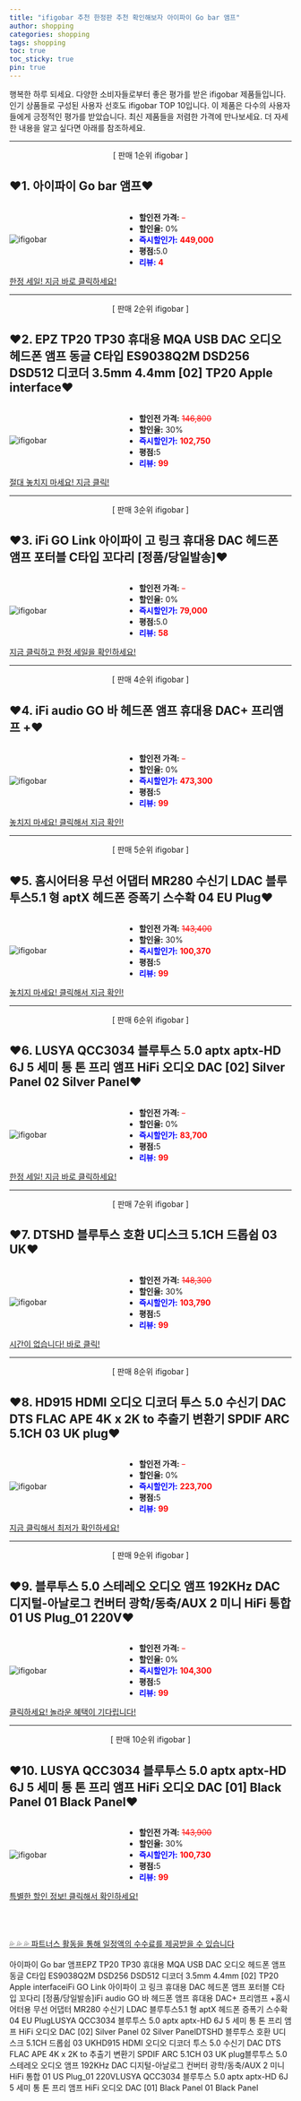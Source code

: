 ```yaml
---
title: "ifigobar 추천 한정판 추천 확인해보자 아이파이 Go bar 앰프"
author: shopping
categories: shopping
tags: shopping
toc: true
toc_sticky: true
pin: true
---
```

행복한 하루 되세요. 다양한 소비자들로부터 좋은 평가를 받은 ifigobar 제품들입니다.인기 상품들로 구성된 사용자 선호도 ifigobar TOP 10입니다. 이 제품은 다수의 사용자들에게 긍정적인 평가를 받았습니다. 최신 제품들을 저렴한 가격에 만나보세요. 더 자세한 내용을 알고 싶다면 아래를 참조하세요.

---
<p class="toplist" style="margin: 0 auto; display: block; width: fit-content;">[ 판매 1순위 ifigobar ]</p>

<h2><strong>❤️1. 아이파이 Go bar 앰프❤️</strong></h2>

<div style="display: flex; align-items: center;">
    <div style="flex: 0.4;">
        <img src="https://thumbnail9.coupangcdn.com/thumbnails/remote/230x230ex/image/retail/images/2023/07/18/11/1/69e6e761-3f3a-40b1-93e6-bdceb3f41e1e.jpg" alt="ifigobar" style="max-width: 100%;">
    </div>
    <div style="flex: 0.6; margin-left: 10px;">
        <ul>
            <li><strong>할인전 가격:</strong> <del style="color: red;">-</del></li>
            <li><strong>할인율:</strong> 0%</li>
            <li><span style='color:blue'><strong>즉시할인가:</strong></span> <span style='color:red'><strong>449,000</strong></span></li>
            <li><strong>평점:</strong>5.0</li>
            <li><span style='color:blue'><strong>리뷰:</strong></span> <span style='color:red'><strong>4</strong></span></li>
        </ul>
    </div>
</div>
<div class="center">
    <a href="https://William4Davisa.github.io?lptag=AF9450613&subid=githubio&pageKey=7387665345&traceid=V0-153&itemId=19094009205&vendorItemId=86612917681" class="myButton">
        한정 세일! 지금 바로 클릭하세요!
    </a>
</div>


---
<p class="toplist" style="margin: 0 auto; display: block; width: fit-content;">[ 판매 2순위 ifigobar ]</p>

<h2><strong>❤️2. EPZ TP20 TP30 휴대용 MQA USB DAC 오디오 헤드폰 앰프 동글 C타입 ES9038Q2M DSD256 DSD512 디코더 3.5mm 4.4mm [02] TP20 Apple interface❤️</strong></h2>

<div style="display: flex; align-items: center;">
    <div style="flex: 0.4;">
        <img src="https://thumbnail8.coupangcdn.com/thumbnails/remote/230x230ex/image/vendor_inventory/9081/250bc72631f0c63e0cd3bb930fb944447bec8b4b745ec9d7e557d6d9ca2d.png" alt="ifigobar" style="max-width: 100%;">
    </div>
    <div style="flex: 0.6; margin-left: 10px;">
        <ul>
            <li><strong>할인전 가격:</strong> <del style="color: red;">146,800</del></li>
            <li><strong>할인율:</strong> 30%</li>
            <li><span style='color:blue'><strong>즉시할인가:</strong></span> <span style='color:red'><strong>102,750</strong></span></li>
            <li><strong>평점:</strong>5</li>
            <li><span style='color:blue'><strong>리뷰:</strong></span> <span style='color:red'><strong>99</strong></span></li>
        </ul>
    </div>
</div>
<div class="center">
    <a href="https://William4Davisa.github.io?lptag=AF9450613&subid=githubio&pageKey=7224894464&traceid=V0-153&itemId=18318489932&vendorItemId=90009419839" class="myButton">
        절대 놓치지 마세요! 지금 클릭!
    </a>
</div>


---
<p class="toplist" style="margin: 0 auto; display: block; width: fit-content;">[ 판매 3순위 ifigobar ]</p>

<h2><strong>❤️3. iFi GO Link 아이파이 고 링크 휴대용 DAC 헤드폰 앰프 포터블 C타입 꼬다리 [정품/당일발송]❤️</strong></h2>

<div style="display: flex; align-items: center;">
    <div style="flex: 0.4;">
        <img src="https://thumbnail6.coupangcdn.com/thumbnails/remote/230x230ex/image/vendor_inventory/a444/56f8a7c7dc842abef141021232749a9d40ad4be3f33ab46ac822b1fd4b96.jpg" alt="ifigobar" style="max-width: 100%;">
    </div>
    <div style="flex: 0.6; margin-left: 10px;">
        <ul>
            <li><strong>할인전 가격:</strong> <del style="color: red;">-</del></li>
            <li><strong>할인율:</strong> 0%</li>
            <li><span style='color:blue'><strong>즉시할인가:</strong></span> <span style='color:red'><strong>79,000</strong></span></li>
            <li><strong>평점:</strong>5.0</li>
            <li><span style='color:blue'><strong>리뷰:</strong></span> <span style='color:red'><strong>58</strong></span></li>
        </ul>
    </div>
</div>
<div class="center">
    <a href="https://William4Davisa.github.io?lptag=AF9450613&subid=githubio&pageKey=7554028623&traceid=V0-153&itemId=19886279578&vendorItemId=86986652833" class="myButton">
        지금 클릭하고 한정 세일을 확인하세요!
    </a>
</div>


---
<p class="toplist" style="margin: 0 auto; display: block; width: fit-content;">[ 판매 4순위 ifigobar ]</p>

<h2><strong>❤️4. iFi audio GO 바 헤드폰 앰프 휴대용 DAC+ 프리앰프 +❤️</strong></h2>

<div style="display: flex; align-items: center;">
    <div style="flex: 0.4;">
        <img src="https://thumbnail8.coupangcdn.com/thumbnails/remote/230x230ex/image/vendor_inventory/13f6/c6ab94f21b5fddf1d6a6ee6b889de78735d16af78aef72b5f4558373059c.jpg" alt="ifigobar" style="max-width: 100%;">
    </div>
    <div style="flex: 0.6; margin-left: 10px;">
        <ul>
            <li><strong>할인전 가격:</strong> <del style="color: red;">-</del></li>
            <li><strong>할인율:</strong> 0%</li>
            <li><span style='color:blue'><strong>즉시할인가:</strong></span> <span style='color:red'><strong>473,300</strong></span></li>
            <li><strong>평점:</strong>5</li>
            <li><span style='color:blue'><strong>리뷰:</strong></span> <span style='color:red'><strong>99</strong></span></li>
        </ul>
    </div>
</div>
<div class="center">
    <a href="https://William4Davisa.github.io?lptag=AF9450613&subid=githubio&pageKey=7627829738&traceid=V0-153&itemId=20237608440&vendorItemId=90203017031" class="myButton">
        놓치지 마세요! 클릭해서 지금 확인!
    </a>
</div>


---
<p class="toplist" style="margin: 0 auto; display: block; width: fit-content;">[ 판매 5순위 ifigobar ]</p>

<h2><strong>❤️5. 홈시어터용 무선 어댑터 MR280 수신기 LDAC 블루투스5.1 형 aptX 헤드폰 증폭기 스수확 04 EU Plug❤️</strong></h2>

<div style="display: flex; align-items: center;">
    <div style="flex: 0.4;">
        <img src="https://thumbnail10.coupangcdn.com/thumbnails/remote/230x230ex/image/vendor_inventory/1407/9c26267a426eab0a441c133567e0c837906eae1a518b217636753b34d4e7.jpg" alt="ifigobar" style="max-width: 100%;">
    </div>
    <div style="flex: 0.6; margin-left: 10px;">
        <ul>
            <li><strong>할인전 가격:</strong> <del style="color: red;">143,400</del></li>
            <li><strong>할인율:</strong> 30%</li>
            <li><span style='color:blue'><strong>즉시할인가:</strong></span> <span style='color:red'><strong>100,370</strong></span></li>
            <li><strong>평점:</strong>5</li>
            <li><span style='color:blue'><strong>리뷰:</strong></span> <span style='color:red'><strong>99</strong></span></li>
        </ul>
    </div>
</div>
<div class="center">
    <a href="https://William4Davisa.github.io?lptag=AF9450613&subid=githubio&pageKey=7213444615&traceid=V0-153&itemId=18261226670&vendorItemId=90693887794" class="myButton">
        놓치지 마세요! 클릭해서 지금 확인!
    </a>
</div>


---
<p class="toplist" style="margin: 0 auto; display: block; width: fit-content;">[ 판매 6순위 ifigobar ]</p>

<h2><strong>❤️6. LUSYA QCC3034 블루투스 5.0 aptx aptx-HD 6J 5 세미 통 톤 프리 앰프 HiFi 오디오 DAC [02] Silver Panel 02 Silver Panel❤️</strong></h2>

<div style="display: flex; align-items: center;">
    <div style="flex: 0.4;">
        <img src="https://thumbnail9.coupangcdn.com/thumbnails/remote/230x230ex/image/vendor_inventory/23a4/b0e205c80d1f60ef797995db1d7b2866b17a35a2df3adb5b0714a6ca72ae.jpg" alt="ifigobar" style="max-width: 100%;">
    </div>
    <div style="flex: 0.6; margin-left: 10px;">
        <ul>
            <li><strong>할인전 가격:</strong> <del style="color: red;">-</del></li>
            <li><strong>할인율:</strong> 0%</li>
            <li><span style='color:blue'><strong>즉시할인가:</strong></span> <span style='color:red'><strong>83,700</strong></span></li>
            <li><strong>평점:</strong>5</li>
            <li><span style='color:blue'><strong>리뷰:</strong></span> <span style='color:red'><strong>99</strong></span></li>
        </ul>
    </div>
</div>
<div class="center">
    <a href="https://William4Davisa.github.io?lptag=AF9450613&subid=githubio&pageKey=7189082426&traceid=V0-153&itemId=18146825694&vendorItemId=88071695648" class="myButton">
        한정 세일! 지금 바로 클릭하세요!
    </a>
</div>


---
<p class="toplist" style="margin: 0 auto; display: block; width: fit-content;">[ 판매 7순위 ifigobar ]</p>

<h2><strong>❤️7. DTSHD 블루투스 호환 U디스크 5.1CH 드롭쉽 03 UK❤️</strong></h2>

<div style="display: flex; align-items: center;">
    <div style="flex: 0.4;">
        <img src="https://thumbnail7.coupangcdn.com/thumbnails/remote/230x230ex/image/vendor_inventory/0e12/1a81df58a3c0ed88da5cfaccdec7af4a400bab265e84e9bc217206a5cded.jpg" alt="ifigobar" style="max-width: 100%;">
    </div>
    <div style="flex: 0.6; margin-left: 10px;">
        <ul>
            <li><strong>할인전 가격:</strong> <del style="color: red;">148,300</del></li>
            <li><strong>할인율:</strong> 30%</li>
            <li><span style='color:blue'><strong>즉시할인가:</strong></span> <span style='color:red'><strong>103,790</strong></span></li>
            <li><strong>평점:</strong>5</li>
            <li><span style='color:blue'><strong>리뷰:</strong></span> <span style='color:red'><strong>99</strong></span></li>
        </ul>
    </div>
</div>
<div class="center">
    <a href="https://William4Davisa.github.io?lptag=AF9450613&subid=githubio&pageKey=7218998120&traceid=V0-153&itemId=18289083820&vendorItemId=90743947933" class="myButton">
        시간이 없습니다! 바로 클릭!
    </a>
</div>


---
<p class="toplist" style="margin: 0 auto; display: block; width: fit-content;">[ 판매 8순위 ifigobar ]</p>

<h2><strong>❤️8. HD915 HDMI 오디오 디코더 투스 5.0 수신기 DAC DTS FLAC APE 4K x 2K to 추출기 변환기 SPDIF ARC 5.1CH 03 UK plug❤️</strong></h2>

<div style="display: flex; align-items: center;">
    <div style="flex: 0.4;">
        <img src="https://thumbnail6.coupangcdn.com/thumbnails/remote/230x230ex/image/vendor_inventory/9e3b/423e0f32f385e562732317ba8fec3017a78eae88bde546adc620568597d0.jpg" alt="ifigobar" style="max-width: 100%;">
    </div>
    <div style="flex: 0.6; margin-left: 10px;">
        <ul>
            <li><strong>할인전 가격:</strong> <del style="color: red;">-</del></li>
            <li><strong>할인율:</strong> 0%</li>
            <li><span style='color:blue'><strong>즉시할인가:</strong></span> <span style='color:red'><strong>223,700</strong></span></li>
            <li><strong>평점:</strong>5</li>
            <li><span style='color:blue'><strong>리뷰:</strong></span> <span style='color:red'><strong>99</strong></span></li>
        </ul>
    </div>
</div>
<div class="center">
    <a href="https://William4Davisa.github.io?lptag=AF9450613&subid=githubio&pageKey=7218985144&traceid=V0-153&itemId=18289026258&vendorItemId=85864304746" class="myButton">
        지금 클릭해서 최저가 확인하세요!
    </a>
</div>


---
<p class="toplist" style="margin: 0 auto; display: block; width: fit-content;">[ 판매 9순위 ifigobar ]</p>

<h2><strong>❤️9. 블루투스 5.0 스테레오 오디오 앰프 192KHz DAC 디지털-아날로그 컨버터 광학/동축/AUX 2 미니 HiFi 통합 01 US Plug_01 220V❤️</strong></h2>

<div style="display: flex; align-items: center;">
    <div style="flex: 0.4;">
        <img src="https://thumbnail8.coupangcdn.com/thumbnails/remote/230x230ex/image/vendor_inventory/c1b6/e18cac9050ebaa62c197cc971bd96a0aee3c3369a3df7af118d6662ee4c0.jpg" alt="ifigobar" style="max-width: 100%;">
    </div>
    <div style="flex: 0.6; margin-left: 10px;">
        <ul>
            <li><strong>할인전 가격:</strong> <del style="color: red;">-</del></li>
            <li><strong>할인율:</strong> 0%</li>
            <li><span style='color:blue'><strong>즉시할인가:</strong></span> <span style='color:red'><strong>104,300</strong></span></li>
            <li><strong>평점:</strong>5</li>
            <li><span style='color:blue'><strong>리뷰:</strong></span> <span style='color:red'><strong>99</strong></span></li>
        </ul>
    </div>
</div>
<div class="center">
    <a href="https://William4Davisa.github.io?lptag=AF9450613&subid=githubio&pageKey=7218957188&traceid=V0-153&itemId=18288898890&vendorItemId=86625634688" class="myButton">
        클릭하세요! 놀라운 혜택이 기다립니다!
    </a>
</div>


---
<p class="toplist" style="margin: 0 auto; display: block; width: fit-content;">[ 판매 10순위 ifigobar ]</p>

<h2><strong>❤️10. LUSYA QCC3034 블루투스 5.0 aptx aptx-HD 6J 5 세미 통 톤 프리 앰프 HiFi 오디오 DAC [01] Black Panel 01 Black Panel❤️</strong></h2>

<div style="display: flex; align-items: center;">
    <div style="flex: 0.4;">
        <img src="https://thumbnail7.coupangcdn.com/thumbnails/remote/230x230ex/image/vendor_inventory/20fd/ec82637dcdb77e25aadfb9f7d059540a7eb07e2cbb3cf84bc06cc74f4104.jpg" alt="ifigobar" style="max-width: 100%;">
    </div>
    <div style="flex: 0.6; margin-left: 10px;">
        <ul>
            <li><strong>할인전 가격:</strong> <del style="color: red;">143,900</del></li>
            <li><strong>할인율:</strong> 30%</li>
            <li><span style='color:blue'><strong>즉시할인가:</strong></span> <span style='color:red'><strong>100,730</strong></span></li>
            <li><strong>평점:</strong>5</li>
            <li><span style='color:blue'><strong>리뷰:</strong></span> <span style='color:red'><strong>99</strong></span></li>
        </ul>
    </div>
</div>
<div class="center">
    <a href="https://William4Davisa.github.io?lptag=AF9450613&subid=githubio&pageKey=7189082426&traceid=V0-153&itemId=18146825693&vendorItemId=85297162027" class="myButton">
        특별한 할인 정보! 클릭해서 확인하세요!
    </a>
</div>

<br><br><br>[💦 💦 💦 파트너스 활동을 통해 일정액의 수수료를 제공받을 수 있습니다](https://link.coupang.com/a/bcpT2c)<br><br>아이파이 Go bar 앰프EPZ TP20 TP30 휴대용 MQA USB DAC 오디오 헤드폰 앰프 동글 C타입 ES9038Q2M DSD256 DSD512 디코더 3.5mm 4.4mm [02] TP20 Apple interfaceiFi GO Link 아이파이 고 링크 휴대용 DAC 헤드폰 앰프 포터블 C타입 꼬다리 [정품/당일발송]iFi audio GO 바 헤드폰 앰프 휴대용 DAC+ 프리앰프 +홈시어터용 무선 어댑터 MR280 수신기 LDAC 블루투스5.1 형 aptX 헤드폰 증폭기 스수확 04 EU PlugLUSYA QCC3034 블루투스 5.0 aptx aptx-HD 6J 5 세미 통 톤 프리 앰프 HiFi 오디오 DAC [02] Silver Panel 02 Silver PanelDTSHD 블루투스 호환 U디스크 5.1CH 드롭쉽 03 UKHD915 HDMI 오디오 디코더 투스 5.0 수신기 DAC DTS FLAC APE 4K x 2K to 추출기 변환기 SPDIF ARC 5.1CH 03 UK plug블루투스 5.0 스테레오 오디오 앰프 192KHz DAC 디지털-아날로그 컨버터 광학/동축/AUX 2 미니 HiFi 통합 01 US Plug_01 220VLUSYA QCC3034 블루투스 5.0 aptx aptx-HD 6J 5 세미 통 톤 프리 앰프 HiFi 오디오 DAC [01] Black Panel 01 Black Panel